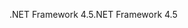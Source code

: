 <span data-ttu-id="4d917-101">.NET Framework 4.5</span><span class="sxs-lookup"><span data-stu-id="4d917-101">.NET Framework 4.5</span></span>